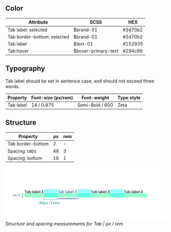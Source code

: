 ## Color

| Attribute                       | SCSS      |  HEX    |
|-----------------------------|-----------|---------|
| Tab label: selected          | $brand-01 | #3d70b2 |
| Tab border-bottom: selected | $brand-01 | #3d70b2 |
| Tab label                    | $text-01  | #152935 |
| Tab:hover                    | $hover-primary-text | #294c86 |

## Typography

Tab label should be set in sentence case, and should not exceed three words.

| Property | Font-size (px/rem)      | Font-weight  | Type style |
|----------|-----------------|--------------|---|
| Tab label | 14 / 0.875 | Semi-Bold / 600   | Zeta   |

## Structure

| Property          | px | rem |
|-------------------|----|-----|
| Tab border-bottom | 2  | -   |
| Spacing: tabs     | 48 | 3   |
| Spacing: bottom   | 16 | 1   |

![Structure and spacing measurements for Tabs](images/tab-style-1.png)
_Structure and spacing measurements for Tab | px / rem_
